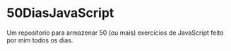 # 50DiasJavaScript
Um repositorio para armazenar 50 (ou mais) exercícios de JavaScript feito por mim todos os dias.
